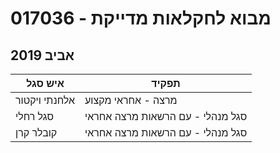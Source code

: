# 017036 - מבוא לחקלאות מדייקת

## אביב 2019

| איש סגל | תפקיד |
| ---- | ---- |
| אלחנתי ויקטור | מרצה - אחראי מקצוע |
| סגל רחלי | סגל מנהלי - עם הרשאות מרצה אחראי |
| קובלר קרן | סגל מנהלי - עם הרשאות מרצה אחראי |

